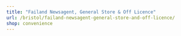 ```yaml
---
title: "Failand Newsagent, General Store & Off Licence"
url: /bristol/failand-newsagent-general-store-and-off-licence/
shop: convenience
---
```

